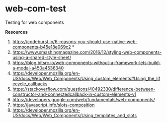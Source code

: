 # web-com-test

Testing for web components

**Resources**

1. https://codeburst.io/6-reasons-you-should-use-native-web-components-b45e18e069c2 \*
2. https://www.smashingmagazine.com/2016/12/styling-web-components-using-a-shared-style-sheet/
3. https://blog.bitsrc.io/web-components-without-a-framework-lets-build-a-modal-a450a4536340
4. https://developer.mozilla.org/en-US/docs/Web/Web_Components/Using_custom_elements#Using_the_lifecycle_callbacks
5. https://stackoverflow.com/questions/40492330/difference-between-constructor-and-connectedcallback-in-custom-elements-v1
6. https://developers.google.com/web/fundamentals/web-components/
7. https://javascript.info/slots-composition
8. https://developer.mozilla.org/en-US/docs/Web/Web_Components/Using_templates_and_slots
